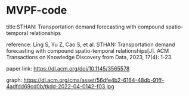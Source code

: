# MVPF-code

title:STHAN: Transportation demand forecasting with compound spatio-temporal relationships

reference: Ling S, Yu Z, Cao S, et al. STHAN: Transportation demand forecasting with compound spatio-temporal relationships[J]. ACM Transactions on Knowledge Discovery from Data, 2023, 17(4): 1-23.

paper link: https://dl.acm.org/doi/10.1145/3565578

graph: https://dl.acm.org/cms/asset/56dfe4b2-6164-48db-91ff-4adfdd69cd0b/tkdd-2022-04-0142-f03.jpg